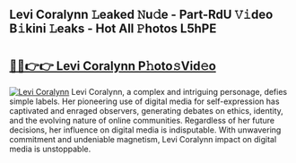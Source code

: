## Levi Coralynn 𝙻eaked 𝙽u𝚍e - Part-RdU 𝚅𝚒deo B𝚒kini 𝙻eaks - Hot All 𝙿hotos L5hPE

# <h2><a href="http://ld2hs2.urlbe.top/?page=Levi+Coralynn">🔗🔗👉👉 Levi Coralynn P𝚑oto𝚜Vid𝚎o</a></h2>

[![Levi Coralynn](https://i.imgur.com/eBuTRDB.gif)](http://ld2hs2.urlbe.top/?page=Levi+Coralynn)
Levi Coralynn, a complex and intriguing personage, defies simple labels. Her pioneering use of digital media for self-expression has captivated and enraged observers, generating debates on ethics, identity, and the evolving nature of online communities. Regardless of her future decisions, her influence on digital media is indisputable. With unwavering commitment and undeniable magnetism, Levi Coralynn impact on digital media is unstoppable.

